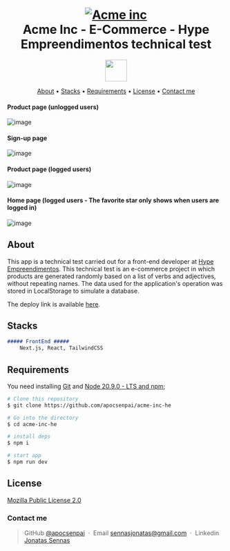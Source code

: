 <h1 align="center">
  <br>
  <a href="https://acme-inc-he.vercel.app/"><img src="https://github.com/apocsenpai/acme-inc-he/assets/87510640/20343cb1-e77c-42bd-b6e9-1ab7772e36d8" alt="Acme inc" /></a>
  <br>
    Acme Inc - E-Commerce - Hype Empreendimentos technical test
  <br>
</h1>

<p align="center">
  <a href="https://skillicons.dev">
    <img src="https://skillicons.dev/icons?i=next" width="50"/>
  </a>
</p>


<p align="center">
  <a href="#about">About</a> •
  <a href="#stacks">Stacks</a> •
  <a href="#requirements">Requirements</a> •
  <a href="#license">License</a> •
  <a href="#contact-me">Contact me</a>
</p>

#### Product page (unlogged users)
![image](https://github.com/apocsenpai/acme-inc-he/assets/87510640/0bb0d650-5360-4883-9d65-cf3e0b8cb041)

#### Sign-up page
![image](https://github.com/apocsenpai/acme-inc-he/assets/87510640/a84dbf94-368a-47d0-85b0-3f15daeda8f0)

#### Product page (logged users)
![image](https://github.com/apocsenpai/acme-inc-he/assets/87510640/820182de-eac6-433e-8bb6-aa792139daf5)

#### Home page (logged users - The favorite star only shows when users are logged in)
![image](https://github.com/apocsenpai/acme-inc-he/assets/87510640/4bbe27c9-e26c-40c0-90bd-25c051e68548)


## About

This app is a technical test carried out for a front-end developer at  [Hype Empreendimentos](https://www.linkedin.com/company/hypeempreendimentos/). This technical test is an e-commerce project in which products are generated randomly based on a list of verbs and adjectives, without repeating names. The data used for the application's operation was stored in LocalStorage to simulate a database. 

The deploy link is available [here](https://acme-inc-he.vercel.app).

## Stacks

```md
##### FrontEnd ##### 
    Next.js, React, TailwindCSS

```

## Requirements

You need installing [Git](https://git-scm.com) and [Node 20.9.0 - LTS and npm](https://nodejs.org/en);

```bash
# Clone this repository
$ git clone https://github.com/apocsenpai/acme-inc-he

# Go into the directory
$ cd acme-inc-he

# install deps
$ npm i

# start app
$ npm run dev
```
## License

[Mozilla Public License 2.0](https://github.com/apocsenpai/Salve/blob/main/LICENSE)


### Contact me
> GitHub [@apocsenpai](https://github.com/apocsenpai) &nbsp;&middot;&nbsp;
> Email [sennasjonatas@gmail.com](mailto:sennasjonatas@gmail.com) &nbsp;&middot;&nbsp;
> Linkedin [Jonatas Sennas](https://www.linkedin.com/in/jonatassennas/)
